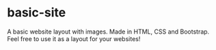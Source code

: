 basic-site
==========

A basic website layout with images. Made in HTML, CSS and Bootstrap. Feel free to use it as a layout for your websites!

